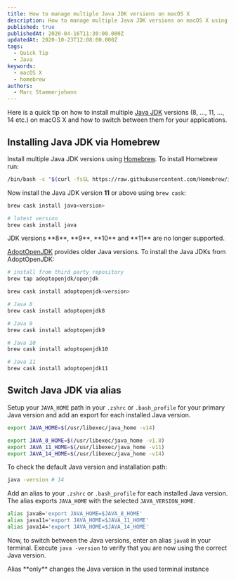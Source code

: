 ```yaml
---
title: How to manage multiple Java JDK versions on macOS X
description: How to manage multiple Java JDK versions on macOS X using homebrew.
published: true
publishedAt: 2020-04-16T11:30:00.000Z
updatedAt: 2020-10-23T12:08:00.000Z
tags:
  - Quick Tip
  - Java
keywords:
  - macOS X
  - homebrew
authors:
  - Marc Stammerjohann
---
```


Here is a quick tip on how to install multiple [Java JDK](https://www.oracle.com/java/technologies/javase-downloads.html#javasejdk) versions (8, ..., 11, ..., 14 etc.) on macOS X and how to switch between them for your applications.

## Installing Java JDK via Homebrew

Install multiple Java JDK versions using [Homebrew](https://brew.sh/). To install Homebrew run:


<div shortcode="code" tabs="BASH">

```bash
/bin/bash -c "$(curl -fsSL https://raw.githubusercontent.com/Homebrew/install/master/install.sh)"
```

</div>

Now install the Java JDK version **11** or above using `brew cask`:

<div shortcode="code" tabs="BASH">

```bash
brew cask install java<version>

# latest version
brew cask install java
```

</div>

<div shortcode="note">
JDK versions  **8**, **9**, **10** and **11** are no longer supported.
</div>

[AdoptOpenJDK](https://adoptopenjdk.net/) provides older Java versions. To install the Java JDKs from AdoptOpenJDK:

<div shortcode="code" tabs="BASH">

```bash
# install from third party repository
brew tap adoptopenjdk/openjdk

brew cask install adoptopenjdk<version>

# Java 8
brew cask install adoptopenjdk8

# Java 9
brew cask install adoptopenjdk9

# Java 10
brew cask install adoptopenjdk10

# Java 11
brew cask install adoptopenjdk11
```

</div>

## Switch Java JDK via alias

Setup your `JAVA_HOME` path in your `.zshrc` or `.bash_profile` for your primary Java version and add an export for each installed Java version.

<div shortcode="code" tabs=".zshrc/.bash_profile">

```bash
export JAVA_HOME=$(/usr/libexec/java_home -v14)

export JAVA_8_HOME=$(/usr/libexec/java_home -v1.8)
export JAVA_11_HOME=$(/usr/libexec/java_home -v11)
export JAVA_14_HOME=$(/usr/libexec/java_home -v14)
```

</div>

To check the default Java version and installation path:

<div shortcode="code" tabs="BASH">

```bash
java -version # 14
```

</div>

Add an alias to your `.zshrc` or `.bash_profile` for each installed Java version. The alias exports `JAVA_HOME` with the selected `JAVA_VERSION_HOME`.

<div shortcode="code" tabs=".zshrc/.bash_profile">

```bash
alias java8='export JAVA_HOME=$JAVA_8_HOME'
alias java11='export JAVA_HOME=$JAVA_11_HOME'
alias java14='export JAVA_HOME=$JAVA_14_HOME'
```

</div>

Now, to switch between the Java versions, enter an alias `java8` in your terminal. Execute `java -version` to verify that you are now using the correct Java version.

<div shortcode="note">
Alias **only** changes the Java version in the used terminal instance
</div>
